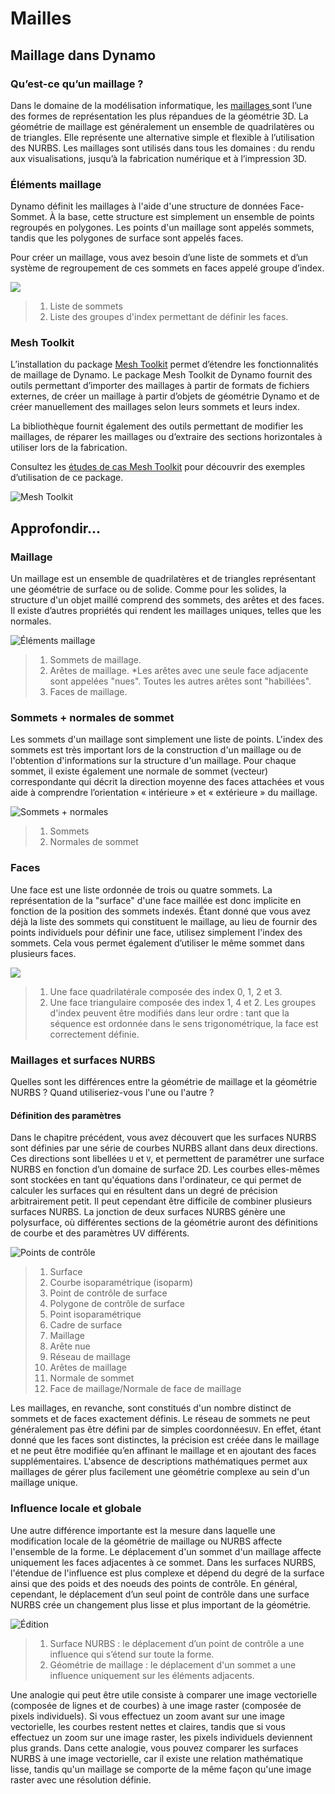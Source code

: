 # Mailles

## Maillage dans Dynamo

### Qu’est-ce qu’un maillage ?

Dans le domaine de la modélisation informatique, les [maillages ](7-meshes.md#mesh)sont l’une des formes de représentation les plus répandues de la géométrie 3D. La géométrie de maillage est généralement un ensemble de quadrilatères ou de triangles. Elle représente une alternative simple et flexible à l’utilisation des NURBS. Les maillages sont utilisés dans tous les domaines : du rendu aux visualisations, jusqu’à la fabrication numérique et à l’impression 3D.

### Éléments maillage

Dynamo définit les maillages à l'aide d'une structure de données Face-Sommet. À la base, cette structure est simplement un ensemble de points regroupés en polygones. Les points d'un maillage sont appelés sommets, tandis que les polygones de surface sont appelés faces.

Pour créer un maillage, vous avez besoin d’une liste de sommets et d’un système de regroupement de ces sommets en faces appelé groupe d’index.

![](../images/5-2/7/meshes-meshelements.jpg)

> 1. Liste de sommets
> 2. Liste des groupes d'index permettant de définir les faces.

### Mesh Toolkit

L’installation du package [Mesh Toolkit](https://github.com/DynamoDS/Dynamo/wiki/Dynamo-Mesh-Toolkit) permet d’étendre les fonctionnalités de maillage de Dynamo. Le package Mesh Toolkit de Dynamo fournit des outils permettant d’importer des maillages à partir de formats de fichiers externes, de créer un maillage à partir d’objets de géométrie Dynamo et de créer manuellement des maillages selon leurs sommets et leurs index.

La bibliothèque fournit également des outils permettant de modifier les maillages, de réparer les maillages ou d’extraire des sections horizontales à utiliser lors de la fabrication.

Consultez les [études de cas Mesh Toolkit](../../custom-nodes-and-packages/11-packages/11-2\_mesh-toolkit.md) pour découvrir des exemples d’utilisation de ce package.

![Mesh Toolkit](../images/5-2/7/meshes-meshtoolkitstandfordbunny.jpg)

## Approfondir…

### Maillage

Un maillage est un ensemble de quadrilatères et de triangles représentant une géométrie de surface ou de solide. Comme pour les solides, la structure d'un objet maillé comprend des sommets, des arêtes et des faces. Il existe d’autres propriétés qui rendent les maillages uniques, telles que les normales.

![Éléments maillage](../images/5-2/7/MeshElements2.jpg)

> 1. Sommets de maillage.
> 2. Arêtes de maillage. *Les arêtes avec une seule face adjacente sont appelées "nues". Toutes les autres arêtes sont "habillées".
> 3. Faces de maillage.

### Sommets + normales de sommet

Les sommets d'un maillage sont simplement une liste de points. L'index des sommets est très important lors de la construction d'un maillage ou de l'obtention d'informations sur la structure d'un maillage. Pour chaque sommet, il existe également une normale de sommet (vecteur) correspondante qui décrit la direction moyenne des faces attachées et vous aide à comprendre l’orientation « intérieure » et « extérieure » du maillage.

![Sommets + normales](../images/5-2/7/vertexNormals.jpg)

> 1. Sommets
> 2. Normales de sommet

### Faces

Une face est une liste ordonnée de trois ou quatre sommets. La représentation de la "surface" d'une face maillée est donc implicite en fonction de la position des sommets indexés. Étant donné que vous avez déjà la liste des sommets qui constituent le maillage, au lieu de fournir des points individuels pour définir une face, utilisez simplement l'index des sommets. Cela vous permet également d’utiliser le même sommet dans plusieurs faces.

![](../images/5-2/7/meshFaces.jpg)

> 1. Une face quadrilatérale composée des index 0, 1, 2 et 3.
> 2. Une face triangulaire composée des index 1, 4 et 2\. Les groupes d'index peuvent être modifiés dans leur ordre : tant que la séquence est ordonnée dans le sens trigonométrique, la face est correctement définie.

### Maillages et surfaces NURBS

Quelles sont les différences entre la géométrie de maillage et la géométrie NURBS ? Quand utiliseriez-vous l'une ou l'autre ?

#### Définition des paramètres

Dans le chapitre précédent, vous avez découvert que les surfaces NURBS sont définies par une série de courbes NURBS allant dans deux directions. Ces directions sont libellées `U` et `V`, et permettent de paramétrer une surface NURBS en fonction d’un domaine de surface 2D. Les courbes elles-mêmes sont stockées en tant qu'équations dans l'ordinateur, ce qui permet de calculer les surfaces qui en résultent dans un degré de précision arbitrairement petit. Il peut cependant être difficile de combiner plusieurs surfaces NURBS. La jonction de deux surfaces NURBS génère une polysurface, où différentes sections de la géométrie auront des définitions de courbe et des paramètres UV différents.

![Points de contrôle](../images/5-2/7/NURBSvsMESH-01.jpg)

> 1. Surface
> 2. Courbe isoparamétrique (isoparm)
> 3. Point de contrôle de surface
> 4. Polygone de contrôle de surface
> 5. Point isoparamétrique
> 6. Cadre de surface
> 7. Maillage
> 8. Arête nue
> 9. Réseau de maillage
> 10. Arêtes de maillage
> 11. Normale de sommet
> 12. Face de maillage/Normale de face de maillage

Les maillages, en revanche, sont constitués d'un nombre distinct de sommets et de faces exactement définis. Le réseau de sommets ne peut généralement pas être défini par de simples coordonnées`UV`. En effet, étant donné que les faces sont distinctes, la précision est créée dans le maillage et ne peut être modifiée qu’en affinant le maillage et en ajoutant des faces supplémentaires. L'absence de descriptions mathématiques permet aux maillages de gérer plus facilement une géométrie complexe au sein d'un maillage unique.

### Influence locale et globale

Une autre différence importante est la mesure dans laquelle une modification locale de la géométrie de maillage ou NURBS affecte l'ensemble de la forme. Le déplacement d'un sommet d'un maillage affecte uniquement les faces adjacentes à ce sommet. Dans les surfaces NURBS, l'étendue de l'influence est plus complexe et dépend du degré de la surface ainsi que des poids et des noeuds des points de contrôle. En général, cependant, le déplacement d’un seul point de contrôle dans une surface NURBS crée un changement plus lisse et plus important de la géométrie.

![Édition](../images/5-2/7/NURBSvsMESH-02.jpg)

> 1. Surface NURBS : le déplacement d’un point de contrôle a une influence qui s’étend sur toute la forme.
> 2. Géométrie de maillage : le déplacement d'un sommet a une influence uniquement sur les éléments adjacents.

Une analogie qui peut être utile consiste à comparer une image vectorielle (composée de lignes et de courbes) à une image raster (composée de pixels individuels). Si vous effectuez un zoom avant sur une image vectorielle, les courbes restent nettes et claires, tandis que si vous effectuez un zoom sur une image raster, les pixels individuels deviennent plus grands. Dans cette analogie, vous pouvez comparer les surfaces NURBS à une image vectorielle, car il existe une relation mathématique lisse, tandis qu'un maillage se comporte de la même façon qu'une image raster avec une résolution définie.

##
